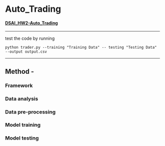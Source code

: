 # Auto_Trading

#### [DSAI_HW2-Auto_Trading](https://docs.google.com/document/d/178uDDUq_5UD7MaNghHdJGPW97_w2HJ8rDYxUXRWv36w/edit#heading=h.5ec4624ic8t4)

---
test the code by running 

```python trader.py --training "Training Data" -- testing "Testing Data" --output output.csv```

---
## Method - 

### Framework

### Data analysis

### Data pre-processing

### Model training

### Model testing
